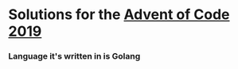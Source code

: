 # Solutions for the [Advent of Code 2019](https://adventofcode.com/2019)

### Language it's written in is Golang
